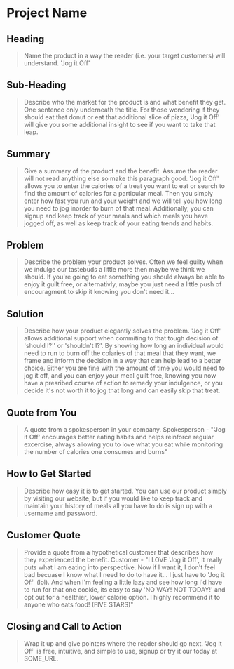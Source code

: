 # Project Name #

<!--
> This material was originally posted [here](http://www.quora.com/What-is-Amazons-approach-to-product-development-and-product-management). It is reproduced here for posterities sake.

There is an approach called "working backwards" that is widely used at Amazon. They work backwards from the customer, rather than starting with an idea for a product and trying to bolt customers onto it. While working backwards can be applied to any specific product decision, using this approach is especially important when developing new products or features.

For new initiatives a product manager typically starts by writing an internal press release announcing the finished product. The target audience for the press release is the new/updated product's customers, which can be retail customers or internal users of a tool or technology. Internal press releases are centered around the customer problem, how current solutions (internal or external) fail, and how the new product will blow away existing solutions.

If the benefits listed don't sound very interesting or exciting to customers, then perhaps they're not (and shouldn't be built). Instead, the product manager should keep iterating on the press release until they've come up with benefits that actually sound like benefits. Iterating on a press release is a lot less expensive than iterating on the product itself (and quicker!).

If the press release is more than a page and a half, it is probably too long. Keep it simple. 3-4 sentences for most paragraphs. Cut out the fat. Don't make it into a spec. You can accompany the press release with a FAQ that answers all of the other business or execution questions so the press release can stay focused on what the customer gets. My rule of thumb is that if the press release is hard to write, then the product is probably going to suck. Keep working at it until the outline for each paragraph flows.

Oh, and I also like to write press-releases in what I call "Oprah-speak" for mainstream consumer products. Imagine you're sitting on Oprah's couch and have just explained the product to her, and then you listen as she explains it to her audience. That's "Oprah-speak", not "Geek-speak".

Once the project moves into development, the press release can be used as a touchstone; a guiding light. The product team can ask themselves, "Are we building what is in the press release?" If they find they're spending time building things that aren't in the press release (overbuilding), they need to ask themselves why. This keeps product development focused on achieving the customer benefits and not building extraneous stuff that takes longer to build, takes resources to maintain, and doesn't provide real customer benefit (at least not enough to warrant inclusion in the press release).
 -->

## Heading ##
  > Name the product in a way the reader (i.e. your target customers) will understand.
  >'Jog it Off'

## Sub-Heading ##
  > Describe who the market for the product is and what benefit they get. One sentence only underneath the title.
  >For those wondering if they should eat that donut or eat that additional slice of pizza, 'Jog it Off' will give you some additional insight to see if you want to take that leap.

## Summary ##
  > Give a summary of the product and the benefit. Assume the reader will not read anything else so make this paragraph good.
  >'Jog it Off' allows you to enter the calories of a treat you want to eat or search to find the amount of calories for a particular meal. Then you simply enter how fast you run and your weight and we will tell you how long you need to jog inorder to burn of that meal. Additionally, you can signup and keep track of your meals and which meals you have jogged off, as well as keep track of your eating trends and habits.
## Problem ##
  > Describe the problem your product solves.
  >Often we feel guilty when we indulge our tastebuds a little more then maybe we think we should. If you're going to eat something you should always be able to enjoy it guilt free, or alternativly, maybe you just need a little push of encouragment to skip it knowing you don't need it...
## Solution ##
  > Describe how your product elegantly solves the problem.
  >'Jog it Off' allows additional support when commiting to that tough decision of 'should I?'' or 'shouldn't I?'. By showing how long an individual would need to run to burn off the colaries of that meal that they want, we frame and inform the decision in a way that can help lead to a better choice. Either you are fine with the amount of time you would need to jog it off, and you can enjoy your meal guilt free, knowing you now have a presribed course of action to remedy your indulgence, or you decide it's not worth it to jog that long and can easily skip that treat.
## Quote from You ##
  > A quote from a spokesperson in your company.
  >Spokesperson - "'Jog it Off' encourages better eating habits and helps reinforce regular excercise, always allowing you to love what you eat while monitoring the number of calories one consumes and burns"
## How to Get Started ##
  > Describe how easy it is to get started.
  >You can use our product simply by visiting our website, but if you would like to keep track and maintain your history of meals all you have to do is sign up with a username and password.
## Customer Quote ##
  > Provide a quote from a hypothetical customer that describes how they experienced the benefit.
  >Customer - "I LOVE 'Jog it Off', it really puts what I am eating into perspective. Now if I want it, I don't feel bad becuase I know what I need to do to have it... I just have to 'Jog it Off' (lol). And when I'm feeling a little lazy and see how long I'd have to run for that one cookie, its easy to say 'NO WAY! NOT TODAY!' and opt out for a healthier, lower calorie option. I highly recommend it to anyone who eats food! (FIVE STARS)"
## Closing and Call to Action ##
  > Wrap it up and give pointers where the reader should go next.
  >'Jog it Off' is free, intuitive, and simple to use, signup or try it our today at SOME_URL.
